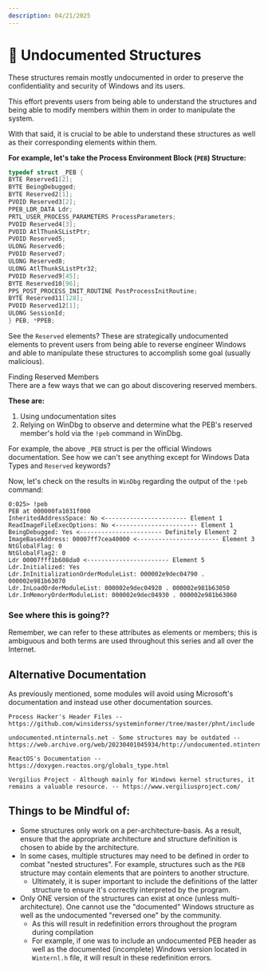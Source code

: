 ```yaml
---
description: 04/21/2025
---
```


# 🚧 Undocumented Structures

These structures remain mostly undocumented in order to preserve the confidentiality and security of Windows and its users.&#x20;

This effort prevents users from being able to understand the structures and being able to modify members within them in order to manipulate the system.

With that said, it is crucial to be able to understand these structures as well as their corresponding elements within them.

**For example, let's take the Process Environment Block (`PEB`) Structure:**

```cpp
typedef struct _PEB {
BYTE Reserved1[2];
BYTE BeingDebugged;
BYTE Reserved2[1];
PVOID Reserved3[2];
PPEB_LDR_DATA Ldr;
PRTL_USER_PROCESS_PARAMETERS ProcessParameters;
PVOID Reserved4[3];
PVOID AtlThunkSListPtr;
PVOID Reserved5;
ULONG Reserved6;
PVOID Reserved7;
ULONG Reserved8;
ULONG AtlThunkSListPtr32;
PVOID Reserved9[45];
BYTE Reserved10[96];
PPS_POST_PROCESS_INIT_ROUTINE PostProcessInitRoutine;
BYTE Reserved11[128];
PVOID Reserved12[1];
ULONG SessionId;
} PEB, *PPEB;
```

See the `Reserved` elements? These are strategically undocumented elements to prevent users from being able to reverse engineer Windows and able to manipulate these structures to accomplish some goal (usually malicious).

Finding Reserved Members\
There are a few ways that we can go about discovering reserved members.

**These are:**

1. Using undocumentation sites
2. Relying on WinDbg to observe and determine what the PEB's reserved member's hold via the `!peb` command in WinDbg.

For example, the above `_PEB` struct is per the official Windows documentation. See how we can't see anything except for Windows Data Types and `Reserved` keywords?

Now, let's check on the results in `WinDbg` regarding the output of the `!peb` command:

```
0:025> !peb
PEB at 000000fa1031f000
InheritedAddressSpace: No <----------------------- Element 1
ReadImageFileExecOptions: No <----------------------- Element 1
BeingDebugged: Yes <----------------------- Definitely Element 2
ImageBaseAddress: 00007ff7cea40000 <----------------------- Element 3
NtGlobalFlag: 0
NtGlobalFlag2: 0
Ldr 00007fff1b608da0 <----------------------- Element 5
Ldr.Initialized: Yes
Ldr.InInitializationOrderModuleList: 000002e9dec04790 . 000002e981b63070
Ldr.InLoadOrderModuleList: 000002e9dec04920 . 000002e981b63050
Ldr.InMemoryOrderModuleList: 000002e9dec04930 . 000002e981b63060
```

### See where this is going??

Remember, we can refer to these attributes as elements or members; this is ambiguous and both terms are used throughout this series and all over the Internet.

## Alternative Documentation

As previously mentioned, some modules will avoid using Microsoft's documentation and instead use other documentation sources.

```
Process Hacker's Header Files -- https://github.com/winsiderss/systeminformer/tree/master/phnt/include

undocumented.ntinternals.net - Some structures may be outdated -- https://web.archive.org/web/20230401045934/http://undocumented.ntinternals.net/

ReactOS's Documentation -- https://doxygen.reactos.org/globals_type.html

Vergilius Project - Although mainly for Windows kernel structures, it remains a valuable resource. -- https://www.vergiliusproject.com/
```

## Things to be Mindful of:

* Some structures only work on a per-architecture-basis. As a result, ensure that the appropriate architecture and structure definition is chosen to abide by the architecture.
* In some cases, multiple structures may need to be defined in order to combat "nested structures". For example, structures such as the `PEB` structure may contain elements that are pointers to another structure.
  * Ultimately, it is super important to include the definitions of the latter structure to ensure it's correctly interpreted by the program.
* Only ONE version of the structures can exist at once (unless multi-architecture). One cannot use the "documented" Windows structure as well as the undocumented "reversed one" by the community.
  * As this will result in redefinition errors throughout the program during compilation
  * For example, if one was to include an undocumented PEB header as well as the documented (incomplete) Windows version located in `Winternl.h` file, it will result in these redefinition errors.
